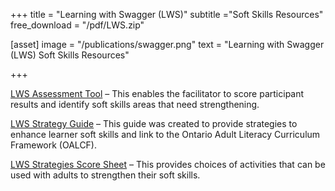 +++
title = "Learning with Swagger (LWS)"
subtitle ="Soft Skills Resources"
free_download = "/pdf/LWS.zip"

[asset]
  image = "/publications/swagger.png"
  text = "Learning with Swagger (LWS) Soft Skills Resources"


+++

[LWS Assessment Tool](../../../pdf/LWS-Assessment.pdf) – This enables the facilitator to score participant results and identify soft skills areas that need strengthening.
  
[LWS Strategy Guide](../../../pdf/LWS-Strategy-Guide.pdf) – This guide was created to provide strategies to enhance learner soft skills and link to the Ontario Adult Literacy Curriculum Framework (OALCF).  
  
[LWS Strategies Score Sheet](../../../pdf/LWS-Assessment-Tool-and-Strategies-Score-Sheet.xls) – This provides choices of activities that can be used with adults to strengthen their soft skills.




